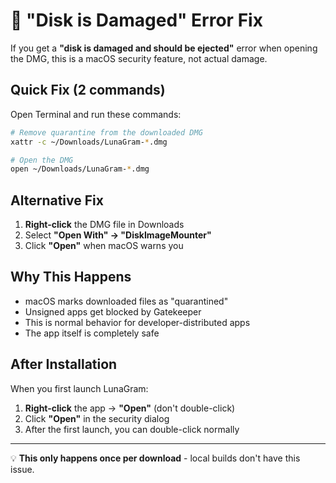 # 🚨 "Disk is Damaged" Error Fix

If you get a **"disk is damaged and should be ejected"** error when opening the DMG, this is a macOS security feature, not actual damage.

## Quick Fix (2 commands)

Open Terminal and run these commands:

```bash
# Remove quarantine from the downloaded DMG
xattr -c ~/Downloads/LunaGram-*.dmg

# Open the DMG
open ~/Downloads/LunaGram-*.dmg
```

## Alternative Fix

1. **Right-click** the DMG file in Downloads
2. Select **"Open With" → "DiskImageMounter"**
3. Click **"Open"** when macOS warns you

## Why This Happens

- macOS marks downloaded files as "quarantined"
- Unsigned apps get blocked by Gatekeeper
- This is normal behavior for developer-distributed apps
- The app itself is completely safe

## After Installation

When you first launch LunaGram:
1. **Right-click** the app → **"Open"** (don't double-click)
2. Click **"Open"** in the security dialog
3. After the first launch, you can double-click normally

---

💡 **This only happens once per download** - local builds don't have this issue.